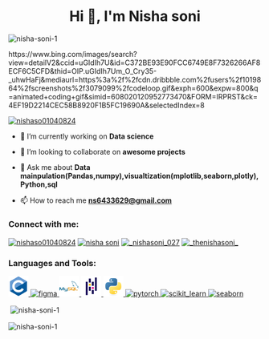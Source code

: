 <h1 align="center">Hi 👋, I'm Nisha soni</h1>
<p align="left"> <img src="https://komarev.com/ghpvc/?username=nisha-soni-1&label=Profile%20views&color=0e75b6&style=flat" alt="nisha-soni-1" /> </p>
https://www.bing.com/images/search?view=detailV2&ccid=uGIdIh7U&id=C372BE93E90FCC6749E8F7326266AF8ECF6C5CFD&thid=OIP.uGIdIh7Um_O_Cry35-_uhwHaFj&mediaurl=https%3a%2f%2fcdn.dribbble.com%2fusers%2f1019864%2fscreenshots%2f3079099%2fcodeloop.gif&exph=600&expw=800&q=animated+coding+gif&simid=608020120952773470&FORM=IRPRST&ck=4EF19D2214CEC58B8920F1B5FC19690A&selectedIndex=8

<p align="left"> <a href="https://twitter.com/nishaso01040824" target="blank"><img src="https://img.shields.io/twitter/follow/nishaso01040824?logo=twitter&style=for-the-badge" alt="nishaso01040824" /></a> </p>

- 🔭 I’m currently working on **Data science**

- 👯 I’m looking to collaborate on **awesome projects**

- 💬 Ask me about **Data mainpulation(Pandas,numpy),visualtization(mplotlib,seaborn,plotly),Python,sql**

- 📫 How to reach me **ns6433629@gmail.com**

<h3 align="left">Connect with me:</h3>
<p align="left">
<a href="https://twitter.com/nishaso01040824" target="blank"><img align="center" src="https://raw.githubusercontent.com/rahuldkjain/github-profile-readme-generator/master/src/images/icons/Social/twitter.svg" alt="nishaso01040824" height="30" width="40" /></a>
<a href="https://linkedin.com/in/nisha soni" target="blank"><img align="center" src="https://raw.githubusercontent.com/rahuldkjain/github-profile-readme-generator/master/src/images/icons/Social/linked-in-alt.svg" alt="nisha soni" height="30" width="40" /></a>
<a href="https://kaggle.com/_nishasoni_027" target="blank"><img align="center" src="https://raw.githubusercontent.com/rahuldkjain/github-profile-readme-generator/master/src/images/icons/Social/kaggle.svg" alt="_nishasoni_027" height="30" width="40" /></a>
<a href="https://instagram.com/_thenishasoni_" target="blank"><img align="center" src="https://raw.githubusercontent.com/rahuldkjain/github-profile-readme-generator/master/src/images/icons/Social/instagram.svg" alt="_thenishasoni_" height="30" width="40" /></a>
</p>

<h3 align="left">Languages and Tools:</h3>
<p align="left"> <a href="https://www.cprogramming.com/" target="_blank" rel="noreferrer"> <img src="https://raw.githubusercontent.com/devicons/devicon/master/icons/c/c-original.svg" alt="c" width="40" height="40"/> </a> <a href="https://www.figma.com/" target="_blank" rel="noreferrer"> <img src="https://www.vectorlogo.zone/logos/figma/figma-icon.svg" alt="figma" width="40" height="40"/> </a> <a href="https://www.mysql.com/" target="_blank" rel="noreferrer"> <img src="https://raw.githubusercontent.com/devicons/devicon/master/icons/mysql/mysql-original-wordmark.svg" alt="mysql" width="40" height="40"/> </a> <a href="https://pandas.pydata.org/" target="_blank" rel="noreferrer"> <img src="https://raw.githubusercontent.com/devicons/devicon/2ae2a900d2f041da66e950e4d48052658d850630/icons/pandas/pandas-original.svg" alt="pandas" width="40" height="40"/> </a> <a href="https://www.python.org" target="_blank" rel="noreferrer"> <img src="https://raw.githubusercontent.com/devicons/devicon/master/icons/python/python-original.svg" alt="python" width="40" height="40"/> </a> <a href="https://pytorch.org/" target="_blank" rel="noreferrer"> <img src="https://www.vectorlogo.zone/logos/pytorch/pytorch-icon.svg" alt="pytorch" width="40" height="40"/> </a> <a href="https://scikit-learn.org/" target="_blank" rel="noreferrer"> <img src="https://upload.wikimedia.org/wikipedia/commons/0/05/Scikit_learn_logo_small.svg" alt="scikit_learn" width="40" height="40"/> </a> <a href="https://seaborn.pydata.org/" target="_blank" rel="noreferrer"> <img src="https://seaborn.pydata.org/_images/logo-mark-lightbg.svg" alt="seaborn" width="40" height="40"/> </a> </p>

<p>&nbsp;<img align="center" src="https://github-readme-stats.vercel.app/api?username=nisha-soni-1&show_icons=true&locale=en" alt="nisha-soni-1" /></p>

<p><img align="center" src="https://github-readme-streak-stats.herokuapp.com/?user=nisha-soni-1&" alt="nisha-soni-1" /></p>
